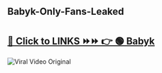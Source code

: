 
 ## Babyk-Only-Fans-Leaked

# <h2><a href="https://clipsfans.com/Babyk&ref=git">🔗 Click to LINKS ⏩⏩ 👉 🟢 Babyk </a></h2>

<a href="https://clipsfans.com/Babyk&ref=git" rel="nofollow" data-target="animated-image.originalLink"><img src="https://i.ibb.co.com/xMMVF88/686577567.gif" alt="Viral Video Original" style="max-width: 100%; display: inline-block;" data-target="animated-image.originalImage"></a>
